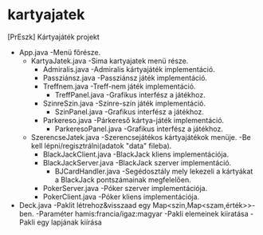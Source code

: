 # kartyajatek
[PrEszk] Kártyajáték projekt

* App.java 
-Menü főrésze.
  * KartyaJatek.java 
  -Sima kartyajatek menü része.
    * Admiralis.java 
    -Admiralis kártyajáték implementáció.
    * Passziánsz.java 
    -Passziánsz játék implementáció.
    * Treffnem.java 
    -Treff-nem játék implementáció.
      * TreffPanel.java 
    -Grafikus interfész a játékhoz.
    * SzinreSzin.java 
    -Színre-szín játék implementáció.
      * SzinPanel.java 
    -Grafikus interfész a játékhoz.
    * Parkereso.java 
    -Párkereső kártya-játék implementáció.
      * ParkeresoPanel.java 
    -Grafikus interfész a játékhoz.
  * SzerencseJatek.java
  -Szerencsejátékos kártyajátékok menüje. 
  -Be kell lépni/regisztrálni(adatok "data" fileba).
    * BlackJackClient.java
    -BlackJack kliens implementációja.
    * BlackJackServer.java
    -BlackJack szerver implementáció.
      * BJCardHandler.java
    -Segédosztály mely lekezeli a kártyákat a BlackJack pontszámainak megfelelően.
    * PokerServer.java
    -Póker szerver implementációja.
    * PokerClient.java
    -Póker kliens implementációja.
* Deck.java 
-Paklit létrehoz&visszaad egy Map<szin,Map<szam,érték>>-ben.
-Paraméter hamis:francia/igaz:magyar
-Pakli elemeinek kiiratása
-Pakli egy lapjának kiírása